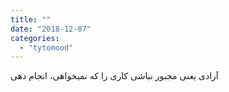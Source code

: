 ```yaml
---
title: ""
date: "2018-12-07"
categories: 
  - "tytomood"
---
```


آزادی یعنی مجبور نباشی کاری را که نمیخواهی، انجام دهی
